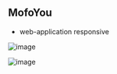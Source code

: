 ## MofoYou

  - web-application responsive 

![image](https://user-images.githubusercontent.com/72249659/147035145-e035bcd4-e650-472d-8974-8a7e663b3a8e.png)

![image](https://user-images.githubusercontent.com/72249659/144866571-6f4c6115-e493-4aa4-bd05-5b96a9206081.png)
